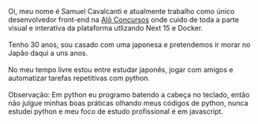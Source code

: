 Oi, meu nome é Samuel Cavalcanti e atualmente trabalho como único desenvolvedor front-end na <a href="https://www.aloconcursos.com/">Alô Concursos</a> onde cuido de toda a parte visual e interativa da plataforma utlizando Next 15 e Docker. 
<br/><br/>
Tenho 30 anos, sou casado com uma japonesa e pretendemos ir morar no Japão daqui a uns anos.<br/><br/> No meu tempo livre estou entre estudar japonês, jogar com amigos e automatizar tarefas repetitivas com python.
<br/><br/>
Observação: Em python eu programo batendo a cabeça no teclado, então não julgue minhas boas práticas olhando meus códigos de python, nunca estudei python e meu foco de estudo profissional é em javascript.

